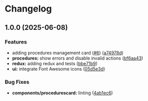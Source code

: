 # Changelog

## 1.0.0 (2025-06-08)


### Features

* adding procedures management card ([#6](https://github.com/schie/medical-out-of-pocket/issues/6)) ([a74978d](https://github.com/schie/medical-out-of-pocket/commit/a74978d513d55b7166f1b7b11e0ae21975355c33))
* **procedures:** show errors and disable invalid actions ([bf6aa43](https://github.com/schie/medical-out-of-pocket/commit/bf6aa436e6659bb5e32a05ffaaaff01f8904e875))
* **redux:** adding redux and tests ([bbe71b9](https://github.com/schie/medical-out-of-pocket/commit/bbe71b928d36adec6298557aa9dc359a474807a1))
* **ui:** integrate Font Awesome icons ([05d5e3d](https://github.com/schie/medical-out-of-pocket/commit/05d5e3d2903ce1561e3683e8aceceb08366985de))


### Bug Fixes

* **components/procedurescard:** linting ([4ab1ec6](https://github.com/schie/medical-out-of-pocket/commit/4ab1ec6599fe94490b38cd8fce2dede0ae1b8910))
